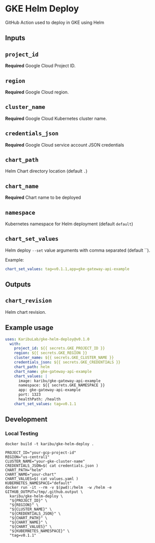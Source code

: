 # GKE Helm Deploy

GitHub Action used to deploy in GKE using Helm

## Inputs

## `project_id`

**Required** Google Cloud Project ID.

## `region`

**Required** Google Cloud region.

## `cluster_name`

**Required** Google Cloud Kubernetes cluster name.

## `credentials_json`

**Required** Google Cloud service account JSON credentials

## `chart_path`

Helm Chart directory location (default `.`)

## `chart_name`

**Required** Chart name to be deployed

## `namespace`

Kubernetes namespace for Helm deployment (default `default`)

## `chart_set_values`

Helm deploy `--set` value arguments with comma separated (default ``).

Example:

```yaml
chart_set_values: tag=v0.1.1,app=gke-gateway-api-example
```

## Outputs

## `chart_revision`

Helm chart revision.

## Example usage

```yaml
uses: KaribuLab/gke-helm-deploy@v0.1.0
  with:
    project_id: ${{ secrets.GKE_PROJECT_ID }}
    region: ${{ secrets.GKE_REGION }}
    cluster_name: ${{ secrets.GKE_CLUSTER_NAME }}
    credentials_json: ${{ secrets.GKE_CREDENTIALS }}
    chart_path: helm
    chart_name: gke-gateway-api-example
    chart_values: |
      image: karibu/gke-gateway-api-example
      namespace: ${{ secrets.GKE_NAMESPACE }}
      app: gke-gateway-api-example
      port: 1323
      healthPath: /health
    chart_set_values: tag=v0.1.1
```

## Development

### Local Testing

```shell
docker build -t karibu/gke-helm-deploy .
```

```shell
PROJECT_ID="your-gcp-project-id"
REGION="us-central1"
CLUSTER_NAME="your-gke-cluster-name"
CREDENTIALS_JSON=$( cat credentials.json )
CHART_PATH="helm"
CHART_NAME="your-chart"
CHART_VALUES=$( cat values.yaml )
KUBERNETES_NAMESPACE="default"
docker run -it --rm -v $(pwd):/helm  -w /helm -e GITHUB_OUTPUT=/tmp/.github.output \
  karibu/gke-helm-deploy \
  "${PROJECT_ID}" \
  "${REGION}" \
  "${CLUSTER_NAME}" \
  "${CREDENTIALS_JSON}" \
  "${CHART_PATH}" \
  "${CHART_NAME}" \
  "${CHART_VALUES}" \
  "${KUBERNETES_NAMESPACE}" \
  "tag=v0.1.1"
```